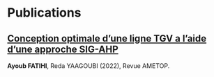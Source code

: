 # Publications

## <a href="https://drive.google.com/file/d/1v3Ja0Lq5PWOJ5i5m38wZHkyDlvFM1PIC/view" target="_blank">Conception optimale d’une ligne TGV a l’aide d’une approche SIG-AHP</a>

**Ayoub FATIHI**, Reda YAAGOUBI (2022), Revue AMETOP.
